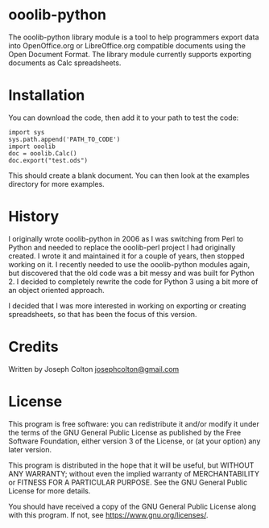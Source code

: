 # ooolib-python

The ooolib-python library module is a tool to help programmers export data into OpenOffice.org or LibreOffice.org compatible documents using the Open Document Format.  The library module currently supports exporting documents as Calc spreadsheets.

# Installation
You can download the code, then add it to your path to test the code:

```
import sys
sys.path.append('PATH_TO_CODE')
import ooolib
doc = ooolib.Calc()
doc.export("test.ods")
```

This should create a blank document.  You can then look at the examples directory for more examples.

# History
I originally wrote ooolib-python in 2006 as I was switching from Perl to Python and needed to replace the ooolib-perl project I had originally created.  I wrote it and maintained it for a couple of years, then stopped working on it.  I recently needed to use the ooolib-python modules again, but discovered that the old code was a bit messy and was built for Python 2.  I decided to completely rewrite the code for Python 3 using a bit more of an object oriented approach.

I decided that I was more interested in working on exporting or creating spreadsheets, so that has been the focus of this version.

# Credits
Written by Joseph Colton <josephcolton@gmail.com>

# License
This program is free software: you can redistribute it and/or modify it under the terms of the GNU General Public License as published by the Free Software Foundation, either version 3 of the License, or (at your option) any later version.

This program is distributed in the hope that it will be useful, but WITHOUT ANY WARRANTY; without even the implied warranty of MERCHANTABILITY or FITNESS FOR A PARTICULAR PURPOSE. See the GNU General Public License for more details.

You should have received a copy of the GNU General Public License along with this program. If not, see <https://www.gnu.org/licenses/>.
